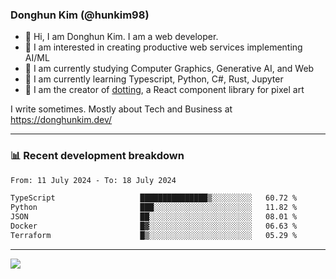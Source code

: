 ### Donghun Kim (@hunkim98)

- 👋 Hi, I am Donghun Kim. I am a web developer. 
- 🤔 I am interested in creating productive web services implementing AI/ML
- 🔭 I am currently studying Computer Graphics, Generative AI, and Web 
- 🌱 I am currently learning Typescript, Python, C#, Rust, Jupyter
- 🎨 I am the creator of [dotting](https://github.com/hunkim98/dotting), a React component library for pixel art

I write sometimes. Mostly about Tech and Business at https://donghunkim.dev/

---
### 📊 Recent development breakdown
<!--START_SECTION:waka-->

```txt
From: 11 July 2024 - To: 18 July 2024

TypeScript                   ███████████████▒░░░░░░░░░   60.72 %
Python                       ███░░░░░░░░░░░░░░░░░░░░░░   11.82 %
JSON                         ██░░░░░░░░░░░░░░░░░░░░░░░   08.01 %
Docker                       █▓░░░░░░░░░░░░░░░░░░░░░░░   06.63 %
Terraform                    █▒░░░░░░░░░░░░░░░░░░░░░░░   05.29 %
```

<!--END_SECTION:waka-->
---

<!-- <div align='center'> -->
  <img align="center" src="https://github-readme-stats.vercel.app/api?username=hunkim98&theme=dark&show_icons=true"/>
<!-- </div> -->
<!--
**hunkim98/hunkim98** is a ✨ _special_ ✨ repository because its `README.md` (this file) appears on your GitHub profile.

Here are some ideas to get you started:

- 🔭 I’m currently working on ...
- 🌱 I’m currently learning ...
- 👯 I’m looking to collaborate on ...
- 🤔 I’m looking for help with ...
- 💬 Ask me about ...
- 📫 How to reach me: ...
- 😄 Pronouns: ...
- ⚡ Fun fact: ...
-->
